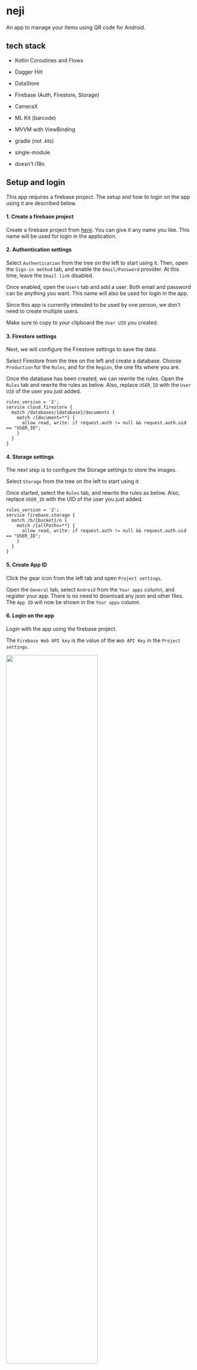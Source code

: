 # neji

An app to manage your items using QR code for Android.

## tech stack
* Kotlin Coroutines and Flows
* Dagger Hilt
* DataStore
* Firebase (Auth, Firestore, Storage)
* CameraX
* ML Kit (barcode)

* MVVM with ViewBinding
* gradle (not .kts)
* single-module
* doesn't i18n

## Setup and login
This app requires a firebase project.
The setup and how to login on the app using it are described below.

#### 1. Create a firebase project
Create a firebase project from [here](https://console.firebase.google.com).
You can give it any name you like. This name will be used for login in the application.

#### 2. Authentication settings
Select `Authentication` from the tree on the left to start using it.
Then, open the `Sign-in method` tab, and enable the `Email/Password` provider. At this time, leave the `Email link` disabled.

Once enabled, open the `Users` tab and add a user.
Both email and password can be anything you want. This name will also be used for login in the app.

Since this app is currently intended to be used by one person, we don't need to create multiple users.

Make sure to copy to your clipboard the `User UID` you created.

#### 3. Firestore settings
Next, we will configure the Firestore settings to save the data.

Select Firestore from the tree on the left and create a database.
Choose `Production` for the `Rules`, and for the `Region`, the one fits where you are.

Once the database has been created, we can rewrite the rules.
Open the `Rules` tab and rewrite the rules as below.
Also, replace `USER_ID` with the `User UID` of the user you just added.

```plain
rules_version = '2';
service cloud.firestore {
  match /databases/{database}/documents {
    match /{document=**} {
      allow read, write: if request.auth != null && request.auth.uid == "USER_ID";
    }
  }
}
````

#### 4. Storage settings
The next step is to configure the Storage settings to store the images.

Select `Storage` from the tree on the left to start using it.

Once started, select the `Rules` tab, and rewrite the rules as below.
Also, replace `USER_ID` with the UID of the user you just added.

```plain
rules_version = '2';
service firebase.storage {
  match /b/{bucket}/o {
    match /{allPaths=**} {
      allow read, write: if request.auth != null && request.auth.uid == "USER_ID";
    }
  }
}
```

#### 5. Create App ID
Click the gear icon from the left tab and open `Project settings`.

Open the `General` tab, select `Android` from the `Your apps` column, and register your app.
There is no need to download any json and other files.
The `App ID` will now be shown in the `Your apps` column.

#### 6. Login on the app
Login with the app using the firebase project.

The `Firebase Web API key` is the value of the `Web API Key` in the `Project settings`.

<img src="https://raw.githubusercontent.com/blackbracken/neji-android/feature/54/images/login.png" width="70%" height="70%"/>
